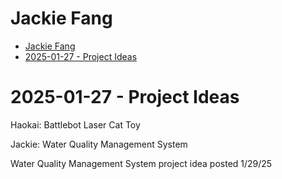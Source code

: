 # Jackie Fang

- [Jackie Fang](#Jackie-Fang)
- [2025-01-27 - Project Ideas](#2025-01-27---project-ideas)

# 2025-01-27 - Project Ideas

Haokai:
Battlebot
Laser Cat Toy


Jackie:
Water Quality Management System

Water Quality Management System project idea posted 1/29/25
